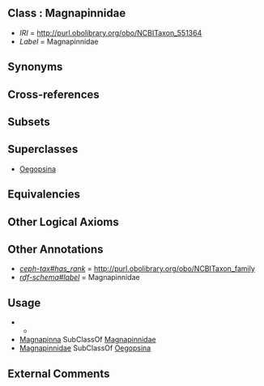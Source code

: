 
## Class : Magnapinnidae

 * *IRI* = http://purl.obolibrary.org/obo/NCBITaxon_551364
 * *Label* = Magnapinnidae

## Synonyms


## Cross-references


## Subsets


## Superclasses

 * [Oegopsina](../../NCBITaxon/42/NCBITaxon_34542.md)

## Equivalencies


## Other Logical Axioms


## Other Annotations

 * *[ceph-tax#has_rank](../../ceph-tax#has/nk/ceph-tax#has_rank.md)* = http://purl.obolibrary.org/obo/NCBITaxon_family
 * *[rdf-schema#label](../../el/rdf-schema#label.md)* = Magnapinnidae

## Usage

 * -
 * [Magnapinna](../../NCBITaxon/29/NCBITaxon_559529.md) SubClassOf [Magnapinnidae](../../NCBITaxon/64/NCBITaxon_551364.md)
 * [Magnapinnidae](../../NCBITaxon/64/NCBITaxon_551364.md) SubClassOf [Oegopsina](../../NCBITaxon/42/NCBITaxon_34542.md)

## External Comments

